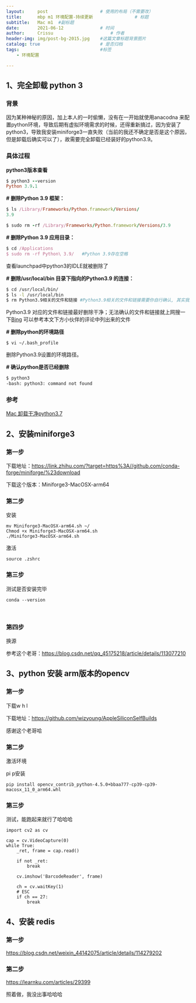 ```yaml
---
layout:     post   				    # 使用的布局（不需要改）
title:      mbp m1 环境配置-持续更新  				# 标题 
subtitle:   Mac m1  #副标题
date:       2021-06-12 				# 时间
author:     Crissu 						# 作者
header-img: img/post-bg-2015.jpg 	#这篇文章标题背景图片
catalog: true 						# 是否归档
tags:								#标签
    - 环境配置

---
```


## 1、完全卸载 python 3

### 背景

因为某种神秘的原因，加上本人的一时偷懒，没有在一开始就使用anacodna 来配置python环境，导致后期有虚拟环境需求的时候，还得重新搞过，因为安装了python3，导致我安装miniforge3一直失败（当前的我还不确定是否是这个原因，但是卸载后确实可以了），故需要完全卸载已经装好的python3.9。

### 具体过程

**python3版本查看**

```ruby
$ python3 --version
Python 3.9.1
```

**# 删除Python 3.9 框架：**

```ruby
$ ls /Library/Frameworks/Python.framework/Versions/
3.9

$ sudo rm -rf /Library/Frameworks/Python.framework/Versions/3.9
```

**# 删除Python 3.9 应用目录：**

```ruby
$ cd /Applications
$ sudo rm -rf Python\ 3.9/   #Python 3.9存在空格
```

查看launchpad中python3的IDLE就被删除了

**# 删除/usr/local/bin 目录下指向的Python3.9 的连接：**

```bash
$ cd /usr/local/bin/ 
$ ls -l /usr/local/bin
$ rm Python3.9相关的文件和链接 #Python3.9相关的文件和链接需要你自行确认, 其实我把这个文件夹里的都删了
```

Python3.9 对应的文件和链接最好删除干净；无法确认的文件和链接就上网搜一下[Bing](https://cn.bing.com/?ensearch=1&FORM=BEHPTB)
 可以参考本文下方小伙伴的评论中列出来的文件

**# 删除python的环境路径**

```undefined
$ vi ~/.bash_profile
```

删除Python3.9设置的环境路径。

**# 确认python是否已经删除**

```bash
$ python3
-bash: python3: command not found
```

### 参考

[Mac 卸载干净python3.7](https://www.jianshu.com/p/98383a7688a5)



## 2、安装miniforge3

### 第一步

下载地址：https://link.zhihu.com/?target=https%3A//github.com/conda-forge/miniforge/%23download

下载这个版本：Miniforge3-MacOSX-arm64

### 第二步

安装

```text
mv Miniforge3-MacOSX-arm64.sh ~/
Chmod +x Miniforge3-MacOSX-arm64.sh
./Miniforge3-MacOSX-arm64.sh
```

激活

```
source .zshrc
```



### 第三步

测试是否安装完毕

```
conda --version
```

​	

### 第四步

换源

参考这个老哥：https://blog.csdn.net/qq_45175218/article/details/113077210



## 3、python 安装 arm版本的opencv

### 第一步

下载w h l

下载地址：https://github.com/wizyoung/AppleSiliconSelfBuilds

感谢这个老哥哈

### 第二步

激活环境

pi p安装

```
pip install opencv_contrib_python-4.5.0+bbaa777-cp39-cp39-macosx_11_0_arm64.whl
```

### 第三步

测试，能跑起来就行了哈哈哈

```
import cv2 as cv

cap = cv.VideoCapture(0)
while True:
    _ret, frame = cap.read()

    if not _ret:
        break

    cv.imshow('BarcodeReader', frame)

    ch = cv.waitKey(1)
    # ESC
    if ch == 27:
        break
```



## 4、安装 redis

### 第一步

https://blog.csdn.net/weixin_44142075/article/details/114279202

### 第二步

https://learnku.com/articles/29399

照着做，我没出事哈哈哈

